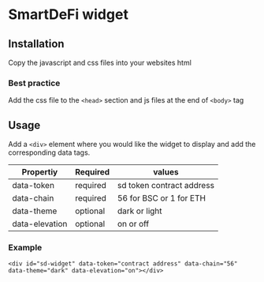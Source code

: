 # SmartDeFi widget


## Installation

Copy the javascript and css files into your websites html 

### Best practice

Add the css file to the `<head>` section and js files at the end of `<body>` tag

## Usage

Add a `<div>` element where you would like the widget to display and add the corresponding data tags.

| Propertiy  | Required | values                |
| ---------- | -------- | ------------------------ |
| data-token | required | sd token contract address|
| data-chain | required | 56 for BSC or 1 for ETH |
| data-theme | optional | dark or light | 
| data-elevation | optional | on or off|
  
### Example

`<div id="sd-widget" data-token="contract address" data-chain="56" data-theme="dark" data-elevation="on"></div>`
